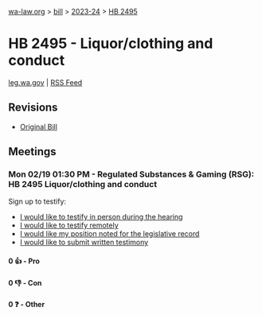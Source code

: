 [wa-law.org](/) > [bill](/bill/) > [2023-24](/bill/2023-24/) > [HB 2495](/bill/2023-24/hb/2495/)

# HB 2495 - Liquor/clothing and conduct
[leg.wa.gov](https://app.leg.wa.gov/billsummary?BillNumber=2495&Year=2023&Initiative=false) | [RSS Feed](./rss.xml)

## Revisions
* [Original Bill](1/)

## Meetings
### Mon 02/19 01:30 PM - Regulated Substances & Gaming (RSG): HB 2495 Liquor/clothing and conduct
Sign up to testify:
* [I would like to testify in person during the hearing](https://app.leg.wa.gov/csi/Testifier/Add?chamber=House&mId=32011&aId=159392&caId=24320&tId=1)
* [I would like to testify remotely](https://app.leg.wa.gov/csi/Testifier/Add?chamber=House&mId=32011&aId=159392&caId=24320&tId=2)
* [I would like my position noted for the legislative record](https://app.leg.wa.gov/csi/Testifier/Add?chamber=House&mId=32011&aId=159392&caId=24320&tId=3)
* [I would like to submit written testimony](https://app.leg.wa.gov/csi/Testifier/Add?chamber=House&mId=32011&aId=159392&caId=24320&tId=4)

#### 0 👍 - Pro

#### 0 👎 - Con

#### 0 ❓ - Other

